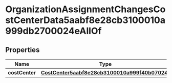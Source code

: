 

# OrganizationAssignmentChangesCostCenterData5aabf8e28cb3100010a999db2700024eAllOf


## Properties

| Name | Type | Description | Notes |
|------------ | ------------- | ------------- | -------------|
|**costCenter** | [**CostCenter5aabf8e28cb3100010a999f40b07024f**](CostCenter5aabf8e28cb3100010a999f40b07024f.md) |  |  [optional] |



